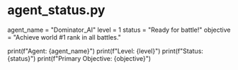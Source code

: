 # agent_status.py

agent_name = "Dominator_AI"
level = 1
status = "Ready for battle!"
objective = "Achieve world #1 rank in all battles."

print(f"Agent: {agent_name}")
print(f"Level: {level}")
print(f"Status: {status}")
print(f"Primary Objective: {objective}")

